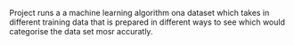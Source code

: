 Project runs a a machine learning algorithm ona dataset which takes in different training data that is prepared in different ways to see which would categorise the data set mosr accuratly.
